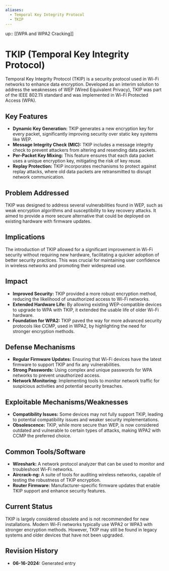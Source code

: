 ```yaml
---
aliases:
  - Temporal Key Integrity Protocol
  - TKIP
---
```

up:: [[WPA and WPA2 Cracking]]
# TKIP (Temporal Key Integrity Protocol)

Temporal Key Integrity Protocol (TKIP) is a security protocol used in Wi-Fi networks to enhance data encryption. Developed as an interim solution to address the weaknesses of WEP (Wired Equivalent Privacy), TKIP was part of the IEEE 802.11i standard and was implemented in Wi-Fi Protected Access (WPA).

## Key Features

- **Dynamic Key Generation:** TKIP generates a new encryption key for every packet, significantly improving security over static key systems like WEP.
- **Message Integrity Check (MIC):** TKIP includes a message integrity check to prevent attackers from altering and resending data packets.
- **Per-Packet Key Mixing:** This feature ensures that each data packet uses a unique encryption key, mitigating the risk of key reuse.
- **Replay Protection:** TKIP incorporates mechanisms to protect against replay attacks, where old data packets are retransmitted to disrupt network communication.

## Problem Addressed

TKIP was designed to address several vulnerabilities found in WEP, such as weak encryption algorithms and susceptibility to key recovery attacks. It aimed to provide a more secure alternative that could be deployed on existing hardware with firmware updates.

## Implications

The introduction of TKIP allowed for a significant improvement in Wi-Fi security without requiring new hardware, facilitating a quicker adoption of better security practices. This was crucial for maintaining user confidence in wireless networks and promoting their widespread use.

## Impact

- **Improved Security:** TKIP provided a more robust encryption method, reducing the likelihood of unauthorized access to Wi-Fi networks.
- **Extended Hardware Life:** By allowing existing WEP-compatible devices to upgrade to WPA with TKIP, it extended the usable life of older Wi-Fi hardware.
- **Foundation for WPA2:** TKIP paved the way for more advanced security protocols like CCMP, used in WPA2, by highlighting the need for stronger encryption methods.

## Defense Mechanisms

- **Regular Firmware Updates:** Ensuring that Wi-Fi devices have the latest firmware to support TKIP and fix any vulnerabilities.
- **Strong Passwords:** Using complex and unique passwords for WPA networks to prevent unauthorized access.
- **Network Monitoring:** Implementing tools to monitor network traffic for suspicious activities and potential security breaches.

## Exploitable Mechanisms/Weaknesses

- **Compatibility Issues:** Some devices may not fully support TKIP, leading to potential compatibility issues and weaker security implementations.
- **Obsolescence:** TKIP, while more secure than WEP, is now considered outdated and vulnerable to certain types of attacks, making WPA2 with CCMP the preferred choice.

## Common Tools/Software

- **Wireshark:** A network protocol analyzer that can be used to monitor and troubleshoot Wi-Fi networks.
- **Aircrack-ng:** A suite of tools for auditing wireless networks, capable of testing the robustness of TKIP encryption.
- **Router Firmware:** Manufacturer-specific firmware updates that enable TKIP support and enhance security features.

## Current Status

TKIP is largely considered obsolete and is not recommended for new installations. Modern Wi-Fi networks typically use WPA2 or WPA3 with stronger encryption methods. However, TKIP may still be found in legacy systems and older devices that have not been upgraded.

## Revision History

- **06-16-2024:** Generated entry

